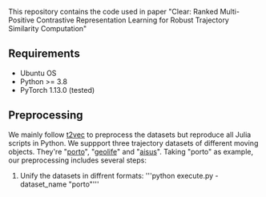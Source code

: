 This repository contains the code used in paper "Clear: Ranked Multi-Positive Contrastive Representation Learning for Robust Trajectory Similarity Computation"
## Requirements
- Ubuntu OS
- Python >= 3.8
- PyTorch 1.13.0 (tested)

 ## Preprocessing
 We mainly follow [t2vec](https://github.com/boathit/t2vec#readme) to preprocess the datasets but reproduce all Julia scripts in Python.
 We suppport three trajectory datasets of different moving objects. They're "[porto](https://www.kaggle.com/c/pkdd-15-predict-taxi-service-trajectory-i)", "[geolife](https://www.microsoft.com/en-us/research/publication/geolife-gps-trajectory-dataset-user-guide/)" and "[aisus](https://marinecadastre.gov/ais/)". Taking "porto" as example, our preprocessing includes several steps:
 1. Unify the datasets in diffrent formats:
    '''python execute.py -dataset_name "porto"'''
    
 
